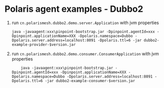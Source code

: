 # Polaris agent examples - Dubbo2

1. run `cn.polarismesh.dubbo2.demo.server.Application` with jvm properties

    ```
    java -javaagent:xxx\pinpoint-bootstrap.jar -Dpinpoint.agentId=xxx -Dpinpoint.applicationName=XXX -Dpolaris.namespace=Dubbo -Dpolaris.server.address=localhost:8091 -Dpolaris.ttl=6 -jar dubbo2-example-provider-$version.jar
    ```
    
2. run  `cn.polarismesh.dubbo2.demo.consumer.ConsumerApplication` with jvm properties
    
    ```
        java -javaagent:xxx\pinpoint-bootstrap.jar -Dpinpoint.agentId=xxx -Dpinpoint.applicationName=XXX -Dpolaris.namespace=Dubbo -Dpolaris.server.address=localhost:8091 -Dpolaris.ttl=6 -jar dubbo2-example-consumer-$version.jar
    ```